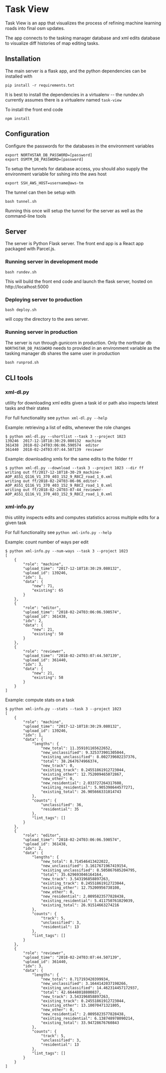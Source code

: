 # Task View

Task View is an app that visualizes the process of refining machine learning roads into final osm updates.

The app connects to the tasking manager database and xml edits database to visualize diff histories of map editing tasks.

## Installation

The main server is a flask app, and the python dependencies can be installed with

```
pip install -r requirements.txt
```

It is best to install the dependencies in a virtualenv -- the rundev.sh currently assumes there is a virtualenv named `task-view`

To install the front end code

```
npm install
```

## Configuration

Configure the passwords for the databases in the environment variables

```
export NORTHSTAR_DB_PASSWORD=[password]
export OSMTM_DB_PASSWORD=[password]
```

To setup the tunnels for database access, you should also supply the environment variable for sshing into the aws host

```
export SSH_AWS_HOST=username@aws-tm
```

The tunnel can then be setup with

```
bash tunnel.sh
```

Running this once will setup the tunnel for the server as well as the command-line tools

## Server

The server is Python Flask server. The front end app is a React app packaged with Parcel.js.

### Running server in development mode

`bash rundev.sh`

This will build the front end code and launch the flask server, hosted on http://localhost:5000

### Deploying server to production

`bash deploy.sh`

will copy the directory to the aws server.

### Running server in production

The server is run through gunicorn in production. Only the northstar db `NORTHSTAR_DB_PASSWORD` needs to provided in an environment variable as the tasking manager db shares the same user in production

`bash runprod.sh`


## CLI tools

### xml-dl.py
utility for downloading xml edits given a task id or path also inspects latest tasks and their states

For full functionality see `python xml-dl.py --help`

Example: retrieving a list of edits, whenever the role changes
```
$ python xml-dl.py --shortlist --task 3 --project 1023
139246  2017-12-18T18:30:29.080132  machine
361438  2018-02-24T03:06:06.590574  editor
361440  2018-02-24T03:07:44.507139  reviewer
```

Example: downloading xmls for the same edits to the folder `ff`
```
$ python xml-dl.py --download --task 3 --project 1023 --dir ff
writing out ff/2017-12-18T18-30-29_machine-AOP_AS51_Q116_V1_370_403_152_9_R8C2_road_1_0.xml
writing out ff/2018-02-24T03-06-06_editor-AOP_AS51_Q116_V1_370_403_152_9_R8C2_road_1_0.xml
writing out ff/2018-02-24T03-07-44_reviewer-AOP_AS51_Q116_V1_370_403_152_9_R8C2_road_1_0.xml
```

### xml-info.py
this utility inspects edits and computes statistics across multiple edits for a given task

For full functionality see `python xml-info.py --help`

Example: count number of ways per edit

```
$ python xml-info.py --num-ways --task 3 --project 1023
[
    {
        "role": "machine",
        "upload_time": "2017-12-18T18:30:29.080132",
        "upload_id": 139246,
        "idx": 1,
        "data": {
            "new": 71,
            "existing": 65
        }
    },
    {
        "role": "editor",
        "upload_time": "2018-02-24T03:06:06.590574",
        "upload_id": 361438,
        "idx": 2,
        "data": {
            "new": 21,
            "existing": 50
        }
    },
    {
        "role": "reviewer",
        "upload_time": "2018-02-24T03:07:44.507139",
        "upload_id": 361440,
        "idx": 3,
        "data": {
            "new": 21,
            "existing": 58
        }
    }
]
```

Example: compute stats on a task

```
$ python xml-info.py --stats --task 3 --project 1023
[
    {
        "role": "machine",
        "upload_time": "2017-12-18T18:30:29.080132",
        "upload_id": 139246,
        "idx": 1,
        "data": {
            "lengths": {
                "new_total": 11.359101165622652,
                "new_unclassified": 9.325373901305044,
                "existing_unclassified": 8.002739602237376,
                "total": 38.2647674966374,
                "new_track": 0,
                "existing_track": 0.24551861912723044,
                "existing_other": 12.752009465072867,
                "new_other": 0,
                "new_residential": 2.033727264317608,
                "existing_residential": 5.905398644577271,
                "existing_total": 26.905666331014743
            },
            "counts": {
                "unclassified": 36,
                "residential": 35
            },
            "lint_tags": []
        }
    },
    {
        "role": "editor",
        "upload_time": "2018-02-24T03:06:06.590574",
        "upload_id": 361438,
        "idx": 2,
        "data": {
            "lengths": {
                "new_total": 8.714546413422022,
                "new_unclassified": 3.1617671967419154,
                "existing_unclassified": 8.505867685204795,
                "total": 35.629693046164164,
                "new_track": 3.543196858897263,
                "existing_track": 0.24551861912723044,
                "existing_other": 12.75200956738108,
                "new_other": 0,
                "new_residential": 2.0095823577828438,
                "existing_residential": 5.411750761029039,
                "existing_total": 26.91514663274216
            },
            "counts": {
                "track": 5,
                "unclassified": 3,
                "residential": 13
            },
            "lint_tags": []
        }
    },
    {
        "role": "reviewer",
        "upload_time": "2018-02-24T03:07:44.507139",
        "upload_id": 361440,
        "idx": 3,
        "data": {
            "lengths": {
                "new_total": 8.717193420399934,
                "new_unclassified": 3.1644142037198266,
                "existing_unclassified": 14.462314457172937,
                "total": 42.66448018800837,
                "new_track": 3.543196858897263,
                "existing_track": 0.24551861912723044,
                "existing_other": 13.10070471321805,
                "new_other": 0,
                "new_residential": 2.0095823577828438,
                "existing_residential": 6.138748978090214,
                "existing_total": 33.94728676760843
            },
            "counts": {
                "track": 5,
                "unclassified": 3,
                "residential": 13
            },
            "lint_tags": []
        }
    }
]
```
